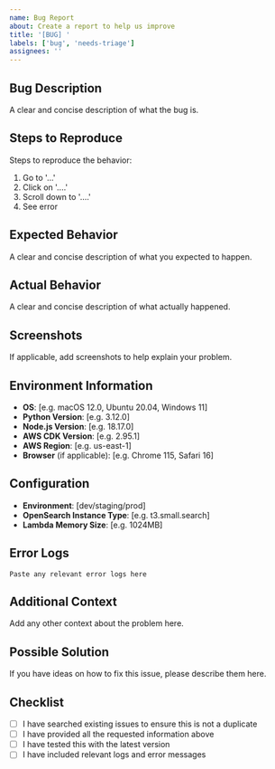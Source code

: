 ```yaml
---
name: Bug Report
about: Create a report to help us improve
title: '[BUG] '
labels: ['bug', 'needs-triage']
assignees: ''
---
```


## Bug Description
A clear and concise description of what the bug is.

## Steps to Reproduce
Steps to reproduce the behavior:
1. Go to '...'
2. Click on '....'
3. Scroll down to '....'
4. See error

## Expected Behavior
A clear and concise description of what you expected to happen.

## Actual Behavior
A clear and concise description of what actually happened.

## Screenshots
If applicable, add screenshots to help explain your problem.

## Environment Information
- **OS**: [e.g. macOS 12.0, Ubuntu 20.04, Windows 11]
- **Python Version**: [e.g. 3.12.0]
- **Node.js Version**: [e.g. 18.17.0]
- **AWS CDK Version**: [e.g. 2.95.1]
- **AWS Region**: [e.g. us-east-1]
- **Browser** (if applicable): [e.g. Chrome 115, Safari 16]

## Configuration
- **Environment**: [dev/staging/prod]
- **OpenSearch Instance Type**: [e.g. t3.small.search]
- **Lambda Memory Size**: [e.g. 1024MB]

## Error Logs
```
Paste any relevant error logs here
```

## Additional Context
Add any other context about the problem here.

## Possible Solution
If you have ideas on how to fix this issue, please describe them here.

## Checklist
- [ ] I have searched existing issues to ensure this is not a duplicate
- [ ] I have provided all the requested information above
- [ ] I have tested this with the latest version
- [ ] I have included relevant logs and error messages
